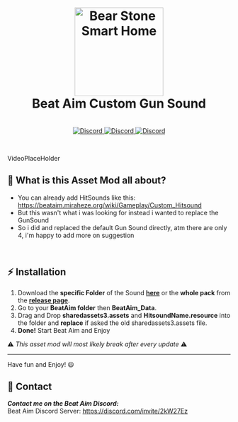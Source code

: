 <!-- markdownlint-disable MD032 MD033-->

<h1 align="center">
  <a name="logo" href="https://github.com/Zaarrg/TTVDropBot"><img src="https://cdn.akamai.steamstatic.com/steam/apps/1142220/header_alt_assets_0.jpg?t=1662005141g" alt="Bear Stone Smart Home" width="200"></a>
  <br>
  Beat Aim Custom Gun Sound
</h1>
<div align="center">
</div>



<p align="center">
  <br>
        <a href="https://discord.com/invite/2kW27Ez">
<img src="https://img.shields.io/discord/728708207907962900?color=7289DA&label=Beat Aim&logo=discord&style=for-the-badge" alt="Discord">
  </a>
        <a href="https://store.steampowered.com/app/1142220/Beat_Aim__Rhythm_FPS_Shooter/">
<img src="https://img.shields.io/badge/Beat Aim-Beat Aim?color=7f7f7f&label=Steam&logo=Steam&style=for-the-badge" alt="Discord">
  </a>
          <a href="https://store.steampowered.com/app/1142220/Beat_Aim__Rhythm_FPS_Shooter/">
<img src="https://img.shields.io/badge/v1.06b-Beat Aim?color=20603D&label=For Game Version&logo=Verizon&style=for-the-badge" alt="Discord">
  </a>
</p>

<br />

VideoPlaceHolder





## 🤔 **What is this Asset Mod all about?**

* You can already add HitSounds like this: https://beataim.miraheze.org/wiki/Gameplay/Custom_Hitsound
* But this wasn't what i was looking for instead i wanted to replace the GunSound
* So i did and replaced the default Gun Sound directly, atm there are only 4, i'm happy to add more on suggestion

<br />


## ⚡ **Installation**

1. Download the **specific Folder** of the Sound **[here](https://github.com/Zaarrg/Custom_GunSound_BeatAim)** or the **whole pack** from the **[release page](https://github.com/Zaarrg/Custom_GunSound_BeatAim/releases)**.
2. Go to your **BeatAim folder** then **BeatAim_Data**.
3. Drag and Drop **sharedassets3.assets** and **HitsoundName.resource** into the folder and **replace** if asked the old sharedassets3.assets file.
4. **Done!** Start Beat Aim and Enjoy


⚠️ _This asset mod will most likely break after every update_ ⚠️

---

Have fun and Enjoy! 😃


## 🍰 Contact

**_Contact me on the Beat Aim Discord:_** <br/>
Beat Aim Discord Server: https://discord.com/invite/2kW27Ez

